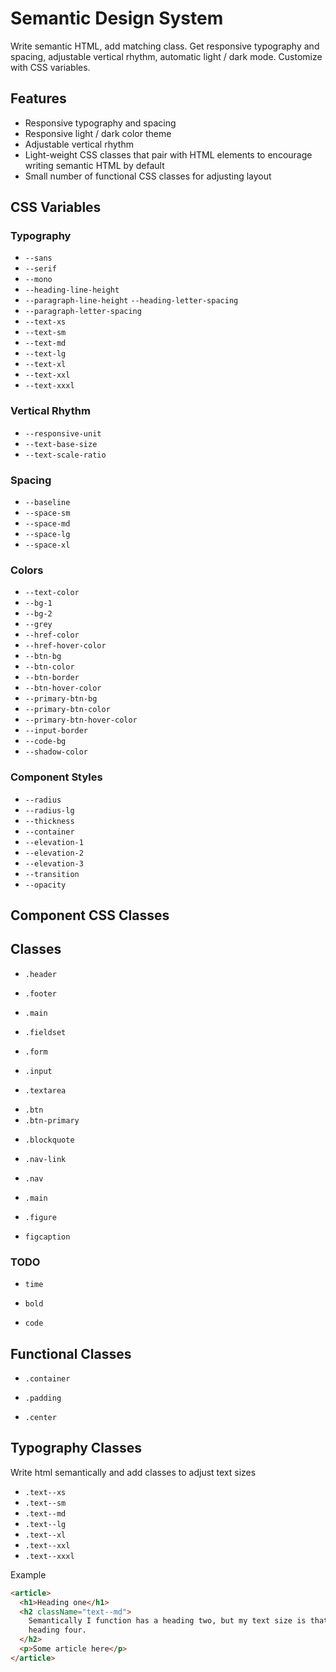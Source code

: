 # Semantic Design System

Write semantic HTML, add matching class. Get responsive typography and spacing, adjustable vertical rhythm, automatic light / dark mode. Customize with CSS variables.

## Features

- Responsive typography and spacing
- Responsive light / dark color theme
- Adjustable vertical rhythm
- Light-weight CSS classes that pair with HTML elements to encourage writing semantic HTML by default
- Small number of functional CSS classes for adjusting layout

## CSS Variables

### Typography

<!-- Customizable  Typography-->

- `--sans`
- `--serif`
- `--mono`
- `--heading-line-height`
- `--paragraph-line-height`
  `--heading-letter-spacing`
- `--paragraph-letter-spacing`
  <!-- Text sizes should not be touched because they are calculated. -->
- `--text-xs`
- `--text-sm`
- `--text-md`
- `--text-lg`
- `--text-xl`
- `--text-xxl`
- `--text-xxxl`

### Vertical Rhythm

<!-- Customizable -->

- `--responsive-unit`
- `--text-base-size`
- `--text-scale-ratio`

### Spacing

<!-- Customizable -->

- `--baseline`
  <!-- Calculated -->
- `--space-sm`
- `--space-md`
- `--space-lg`
- `--space-xl`

### Colors

<!-- Customizable -->

- `--text-color`
- `--bg-1`
- `--bg-2`
- `--grey`
- `--href-color`
- `--href-hover-color`
- `--btn-bg`
- `--btn-color`
- `--btn-border`
- `--btn-hover-color`
- `--primary-btn-bg`
- `--primary-btn-color`
- `--primary-btn-hover-color`
- `--input-border`
- `--code-bg`
- `--shadow-color`

### Component Styles

<!-- Customizable -->

- `--radius`
- `--radius-lg`
- `--thickness`
- `--container`
- `--elevation-1`
- `--elevation-2`
- `--elevation-3`
- `--transition`
- `--opacity`

## Component CSS Classes
## Classes

- `.header`

- `.footer`

- `.main`

- `.fieldset`

* `.form`

- `.input`

* `.textarea`

- `.btn`
- `.btn-primary`

* `.blockquote`

- `.nav-link`

- `.nav`

- `.main`

- `.figure`

- `figcaption`

### TODO

- `time`

- `bold`

- `code`

## Functional Classes

- `.container`

- `.padding`

- `.center`

<!-- res padding -->

## Typography Classes

Write html semantically and add classes to adjust text sizes

- `.text--xs`
- `.text--sm`
- `.text--md`
- `.text--lg`
- `.text--xl`
- `.text--xxl`
- `.text--xxxl`

Example

```html
<article>
  <h1>Heading one</h1>
  <h2 className="text--md">
    Semantically I function has a heading two, but my text size is that of a
    heading four.
  </h2>
  <p>Some article here</p>
</article>
```
